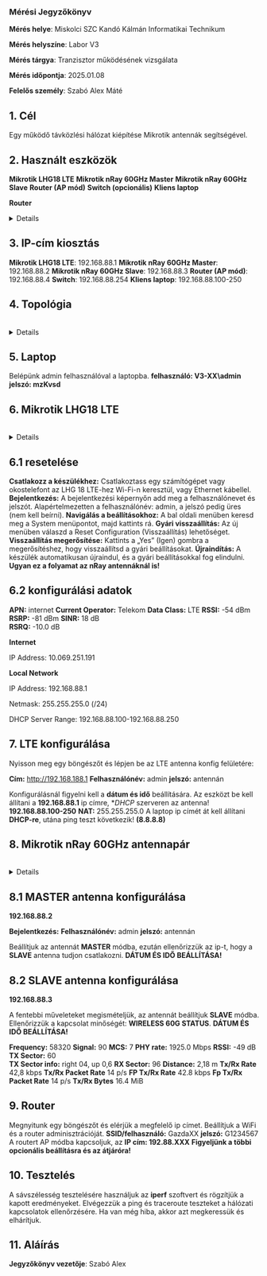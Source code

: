 
### Mérési Jegyzőkönyv

**Mérés helye**: Miskolci SZC Kandó Kálmán Informatikai Technikum 

**Mérés helyszíne**: Labor V3

**Mérés tárgya**: Tranzisztor működésének vizsgálata

**Mérés időpontja**: 2025.01.08

**Felelős személy**: Szabó Alex Máté

## 1. Cél 
 Egy működő távközlési hálózat kiépítése Mikrotik antennák segítségével. 
 
## 2. Használt eszközök 
**Mikrotik LHG18 LTE** 
**Mikrotik nRay 60GHz Master** 
**Mikrotik nRay 60GHz Slave** 
**Router (AP mód)** 
**Switch (opcionális)** 
**Kliens laptop** 

**Router** 
<br> 
<details> 
<img src="https://github.com/SzAlex04/jegyzokonyv/blob/main/egyeb/asus_soho_router.jfif"/> 
</details> 

## 3. IP-cím kiosztás 
**Mikrotik LHG18 LTE**: 192.168.88.1 
**Mikrotik nRay 60GHz Master**: 192.168.88.2 
**Mikrotik nRay 60GHz Slave**: 192.168.88.3 
**Router (AP mód)**: 192.168.88.4 
**Switch**: 192.168.88.254 
**Kliens laptop**: 192.168.88.100-250 

## 4. Topológia 

 <br> 
 <details> 
 <img src="https://github.com/SzAlex04/jegyzokonyv/blob/main/egyeb/topologia.drawio.png"/> 
 </details> 

## 5. Laptop  
  Belépünk admin felhasználóval a laptopba. 
  **felhasználó: V3-XX\admin** 
  **jelszó: mzKvsd** 

 ## 6. Mikrotik LHG18 LTE  
 
 <br> 
 <details> 
 <img src="https://github.com/SzAlex04/jegyzokonyv/blob/main/egyeb/Mikrotik%20_LHG18_LTE_antenna.jfif"/> 
 </details> 

 ## 6.1 resetelése 
 
  **Csatlakozz a készülékhez:** Csatlakoztass egy számítógépet vagy okostelefont az LHG 18 LTE-hez Wi-Fi-n keresztül, vagy Ethernet kábellel. 
  **Bejelentkezés:** A bejelentkezési képernyőn add meg a felhasználónevet és jelszót. Alapértelmezetten a felhasználónév: admin, a jelszó pedig üres (nem kell beírni). 
  **Navigálás a beállításokhoz:** A bal oldali menüben keresd meg a System menüpontot, majd kattints rá. 
  **Gyári visszaállítás:** Az új menüben válaszd a Reset Configuration (Visszaállítás) lehetőséget. 
  **Visszaállítás megerősítése:** Kattints a „Yes” (Igen) gombra a megerősítéshez, hogy visszaállítsd a gyári beállításokat. 
  **Újraindítás:** A készülék automatikusan újraindul, és a gyári beállításokkal fog elindulni. 
  **Ugyan ez a folyamat az nRay antennáknál is!** 
  
## 6.2 konfigurálási adatok  

  **APN:** internet 
  **Current Operator:** Telekom 
  **Data Class:** LTE 
  **RSSI:** -54 dBm 
  **RSRP:** -81 dBm 
  **SINR:** 18 dB    
  **RSRQ:** -10.0 dB 

**Internet** 

 IP Address: 10.069.251.191 

**Local Network** 

 IP Address: 192.168.88.1 

 Netmask: 255.255.255.0 (/24) 

 DHCP Server Range: 192.168.88.100-192.168.88.250 

## 7. LTE konfigurálása  

 Nyisson meg egy böngészőt és lépjen be az LTE antenna konfig felületére: 

 **Cím:** http://192.168.188.1 
 **Felhasználónév:** admin 
 **jelszó:** antennán 

 Konfigurálásnál figyelni kell a **dátum és idő** beállítására. Az eszközt be kell állítani a **192.168.88.1** ip címre, **DHCP* szerveren az antenna! **192.168.88.100-250** 
 **NAT:** 255.255.255.0 
 A laptop ip címét át kell állítani **DHCP-re**, utána ping teszt következik! **(8.8.8.8)** 

## 8. Mikrotik nRay 60GHz antennapár  

   <br> 
   <details> 
   <img src="https://github.com/SzAlex04/jegyzokonyv/blob/main/egyeb/Mikrotik_nRAYG-60_antenna.jfif"/> 
   </details> 
 
## 8.1 MASTER antenna konfigurálása  
 
 **192.168.88.2** 

 **Bejelentkezés:** 
 **Felhasználónév:** admin 
 **jelszó:** antennán 

 Beállítjuk az antennát **MASTER** módba, ezután ellenőrizzük az ip-t, hogy a **SLAVE** antenna tudjon csatlakozni. 
 **DÁTUM ÉS IDŐ BEÁLLÍTÁSA!** 

## 8.2 SLAVE antenna konfigurálása  

 **192.168.88.3** 

 A fentebbi műveleteket megismételjük, az antennát beállítjuk **SLAVE** módba. 
 Ellenőrizzük a kapcsolat minőségét: **WIRELESS 60G STATUS**. 
 **DÁTUM ÉS IDŐ BEÁLLÍTÁSA!** 

 **Frequency:** 58320 
 **Signal:** 90 
 **MCS:** 7 
 **PHY rate:** 1925.0 Mbps 
 **RSSI:** -49 dB 
 **TX Sector:** 60  
 **TX Sector info:** right 04, up 0,6 
 **RX Sector:** 96 
 **Distance:** 2,18 m 
 **Tx/Rx Rate** 42,8 kbps 
 **Tx/Rx Packet Rate** 14 p/s 
 **FP Tx/Rx Rate** 42.8 kbps 
 **Fp Tx/Rx Packet Rate** 14 p/s 
 **Tx/Rx Bytes** 16.4 MiB 

## 9. Router

 Megnyitunk egy böngészőt és elérjük a megfelelő ip címet. 
 Beállítjuk a WiFi és a router adminisztrációját. 
 **SSID/felhasználó:** GazdaXX 
 **jelszó:** G1234567 
 A routert AP módba kapcsoljuk, az **IP cím: 192.88.XXX** 
 **Figyeljünk a többi opcionális beállításra és az átjáróra!** 

## 10. Tesztelés 

 A sávszélesség tesztelésére használjuk az **iperf** szoftvert és rögzítjük a kapott eredményeket. 
 Elvégezzük a ping és traceroute teszteket a hálózati kapcsolatok ellenőrzésére. 
 Ha van még hiba, akkor azt megkeressük és elhárítjuk. 

## 11. Aláírás 

 **Jegyzőkönyv vezetője**: Szabó Alex 
